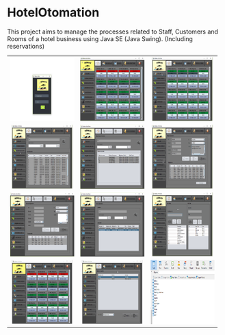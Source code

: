 # HotelOtomation
This project aims to manage the processes related to Staff, Customers and Rooms of a hotel business using Java SE (Java Swing). (Including reservations)

<table>
  <tr>
    <td><img src="https://github.com/ilvarol/HotelOtomation/blob/master/Screenshots/1.gif" width="150" height="150"/></td>
    <td><img src="https://github.com/ilvarol/HotelOtomation/blob/master/Screenshots/2.gif" width="150" height="150"/></td>
    <td><img src="https://github.com/ilvarol/HotelOtomation/blob/master/Screenshots/3.gif" width="150" height="150"/></td>
  </tr>
    <tr>
    <td><img src="https://github.com/ilvarol/HotelOtomation/blob/master/Screenshots/4.gif" width="150" height="150"/></td>
    <td><img src="https://github.com/ilvarol/HotelOtomation/blob/master/Screenshots/5.png" width="150" height="150"/></td>
    <td><img src="https://github.com/ilvarol/HotelOtomation/blob/master/Screenshots/6.gif" width="150" height="150"/></td>
  </tr>
    <tr>
    <td><img src="https://github.com/ilvarol/HotelOtomation/blob/master/Screenshots/7.png" width="150" height="150"/></td>
    <td><img src="https://github.com/ilvarol/HotelOtomation/blob/master/Screenshots/8.png" width="150" height="150"/></td>
    <td><img src="https://github.com/ilvarol/HotelOtomation/blob/master/Screenshots/9.gif" width="150" height="150"/></td>
  </tr>
    <tr>
    <td><img src="https://github.com/ilvarol/HotelOtomation/blob/master/Screenshots/10.gif" width="150" height="150"/></td>
    <td><img src="https://github.com/ilvarol/HotelOtomation/blob/master/Screenshots/11.gif" width="150" height="150"/></td>
    <td><img src="https://github.com/ilvarol/HotelOtomation/blob/master/Screenshots/12.png" width="150" height="150"/></td>
  </tr>
  </table>
